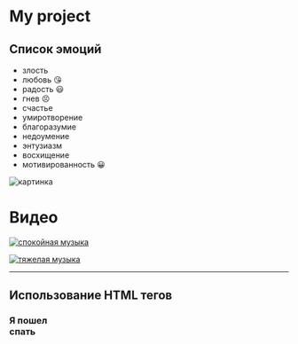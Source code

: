 # My project
## Список эмоций
* злость
* любовь :kissing_heart:
* радость :smiley:
* гнев :persevere:
* счастье
* умиротворение
* благоразумие
* недоумение
* энтузиазм
* восхищение
* мотивированность :grinning:


![картинка](https://berez.org/uploads/posts/2020-03/1584418352_s1200.jpg)

# Видео
[![спокойная музыка](https://www.shkolazhizni.ru/img/content/i187/187867_or.jpg)](https://www.youtube.com/watch?v=S7U8ExhCK50)

[![тяжелая музыка](https://i.imgflip.com/228pt4.jpg)](https://youtu.be/CSvFpBOe8eY)

---
## Использование HTML тегов
### **Я пошел <br> спать**

